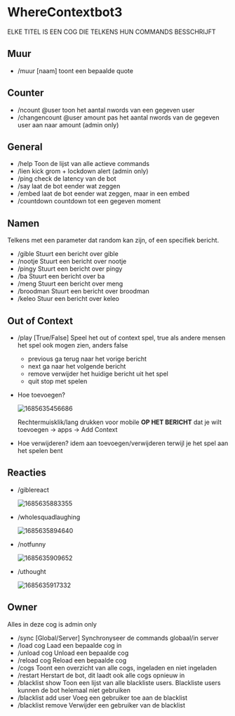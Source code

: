 # WhereContextbot3

ELKE TITEL IS EEN COG DIE TELKENS HUN COMMANDS BESSCHRIJFT

## Muur

* /muur [naam]   toont een bepaalde quote

## Counter

* /ncount @user				toon het aantal nwords van een gegeven user
* /changencount @user amount	pas het aantal nwords van de gegeven user aan naar amount (admin only)

## General

* /help	Toon de lijst van alle actieve commands
* /lien		kick grom + lockdown alert (admin only)
* /ping	check de latency van de bot
* /say		laat de bot eender wat zeggen
* /embed	laat de bot eender wat zeggen, maar in een embed
* /countdown  countdown tot een gegeven moment

## Namen
Telkens met een parameter dat random kan zijn, of een specifiek bericht. 

* /gible		Stuurt een bericht over gible
* /nootje		Stuurt een bericht over nootje
* /pingy		Stuurt een bericht over pingy
* /ba			Stuurt een bericht over ba
* /meng		Stuurt een bericht over meng
* /broodman	Stuurt een bericht over broodman
* /keleo Stuur een bericht over keleo

## Out of Context

* /play	[True/False] Speel het out of context spel, true als andere mensen het spel ook mogen zien, anders false

  * previous		ga terug naar het vorige bericht
  * next			ga naar het volgende bericht
  * remove		verwijder het huidige bericht uit het spel
  * quit			stop met spelen
* Hoe toevoegen?

  ![1685635456686](image/README/1685635456686.png)

  Rechtermuisklik/lang drukken voor mobile **OP HET BERICHT** dat je wilt toevoegen -> apps -> Add Context
* Hoe verwijderen?	idem aan toevoegen/verwijderen terwijl je het spel aan het spelen bent

## Reacties

* /giblereact

  ![1685635883355](image/README/1685635883355.jpg)
* /wholesquadlaughing

  ![1685635894640](image/README/1685635894640.jpg)
* /notfunny

  ![1685635909652](image/README/1685635909652.jpg)
* /uthought

  ![1685635917332](image/README/1685635917332.jpg)

## Owner

Alles in deze cog is admin only

* /sync [Global/Server]	Synchronyseer de commands globaal/in server
* /load cog		Laad een bepaalde cog in
* /unload cog	Unload een bepaalde cog
* /reload cog	Reload een bepaalde cog
* /cogs		Toont een overzicht van alle cogs, ingeladen en niet ingeladen
* /restart		Herstart de bot, dit laadt ook alle cogs opnieuw in
* /blacklist show 	Toon een lijst van alle blackliste users. Blackliste users kunnen de bot helemaal niet gebruiken
* /blacklist add user		Voeg een gebruiker toe aan de blacklist
* /blacklist remove		Verwijder een gebruiker van de blacklist
